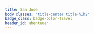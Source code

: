 ```yaml
---
title: San Jose
body_classes: 'title-center title-h1h2'
badge_class: badge-color-travel
header_id: abenteuer
---
```


